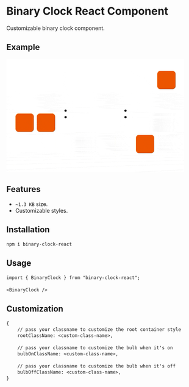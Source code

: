 # Binary Clock React Component
Customizable binary clock component.

## Example
![Sample](./assets/sample.gif)

## Features
- `~1.3 KB` size.
- Customizable styles.

## Installation
```
npm i binary-clock-react
```

## Usage
```
import { BinaryClock } from "binary-clock-react";

<BinaryClock />
```

## Customization
```
{
    // pass your classname to customize the root container style
    rootClassName: <custom-class-name>,
    
    // pass your classname to customize the bulb when it's on
    bulbOnClassName: <custom-class-name>,
    
    // pass your classname to customize the bulb when it's off
    bulbOffClassName: <custom-class-name>,
}
```


